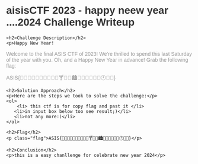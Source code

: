 <!DOCTYPE html>
<html>
<head>
    <style>
        body {
            font-family: Arial, sans-serif;
            color:##131113;
        }
        h1 {
            color: #333;
        }
        h2 {
            color: #666;
        }
        p {
            color: #999;
        }
        .flag {
            color: red;
            font-weight: bold;
        }
    </style>
</head>
<body>
    <h1>aisisCTF 2023 - happy neew year ....2024 Challenge Writeup</h1>

    <h2>Challenge Description</h2>
    <p>Happy New Year!
Welcome to the final ASIS CTF of 2023! We're thrilled to spend this last Saturday of the year with you. Oh, and a Happy New Year in advance! Grab the following flag:

ASIS{🎈🍻💃🌃🎆🎇🍾🎉🎊🍷🍸🍹🍺🏙️🍆🗻🥃🥂🕺🌉🕛🥳👯}
</p>

    <h2>Solution Approach</h2>
    <p>Here are the steps we took to solve the challenge:</p>
    <ol>
        <li> this ctf is for copy flag and past it </li>
       <li>in input box below too see result;)</li>
       <li>not any more:)</li>
    </ol>

    <h2>Flag</h2>
    <p class="flag">ASIS{🎈🍻💃🌃🎆🎇🍾🎉🎊🍷🍸🍹🍺🏙️🍆🗻🥃🥂🕺🌉🕛🥳👯}</p>

    <h2>Conclusion</h2>
    <p>this is a easy chanllenge for celebrate new year 2024</p>
</body>
</html>
